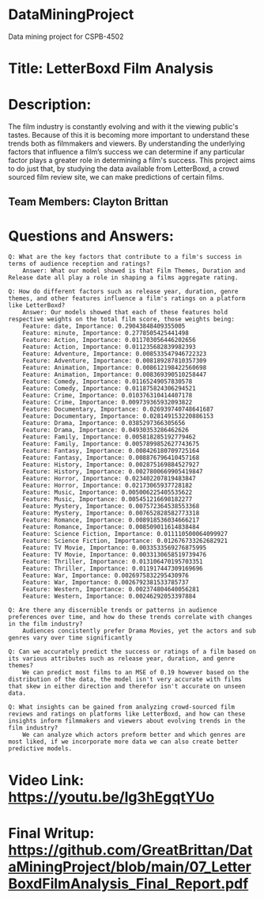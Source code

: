 # DataMiningProject
Data mining project for CSPB-4502

# Title: LetterBoxd Film Analysis

# Description:

The film industry is constantly evolving and with it the viewing public's tastes. Because of this it is becoming more important to understand these trends both as filmmakers and viewers. By understanding the underlying factors that influence a film’s success we can determine if any particular factor plays a greater role in determining a film's success. This project aims to do just that, by studying the data available from LetterBoxd, a crowd sourced film review site, we can make predictions of certain films. 


## Team Members: Clayton Brittan

# Questions and Answers: 

    Q: What are the key factors that contribute to a film's success in terms of audience reception and ratings?
        Answer: What our model showed is that Film Themes, Duration and Release date all play a role in shaping a films aggregate rating. 

    Q: How do different factors such as release year, duration, genre themes, and other features influence a film's ratings on a platform like LetterBoxd?
        Answer: Our models showed that each of these features hold respective weights on the total film score, those weights being:
        Feature: date, Importance: 0.29043848409355005
        Feature: minute, Importance: 0.2778505425441498
        Feature: Action, Importance: 0.011703056446202656
        Feature: Action, Importance: 0.011235682839982393
        Feature: Adventure, Importance: 0.008533547946722323
        Feature: Adventure, Importance: 0.008189287810357309
        Feature: Animation, Importance: 0.008612198422560698
        Feature: Animation, Importance: 0.008369390510258447
        Feature: Comedy, Importance: 0.01165249057830578
        Feature: Comedy, Importance: 0.011875824306294521
        Feature: Crime, Importance: 0.010376310414407178
        Feature: Crime, Importance: 0.009739365932093822
        Feature: Documentary, Importance: 0.026939740748641687
        Feature: Documentary, Importance: 0.028149153220886153
        Feature: Drama, Importance: 0.0385297366305656
        Feature: Drama, Importance: 0.04930353286462626
        Feature: Family, Importance: 0.005818285192779462
        Feature: Family, Importance: 0.0057899852627743675
        Feature: Fantasy, Importance: 0.008426180709725164
        Feature: Fantasy, Importance: 0.008876796410457168
        Feature: History, Importance: 0.002875169884527927
        Feature: History, Importance: 0.0027800669905419847
        Feature: Horror, Importance: 0.023402207819483847
        Feature: Horror, Importance: 0.02173065937728182
        Feature: Music, Importance: 0.005006225405535622
        Feature: Music, Importance: 0.005451216698182277
        Feature: Mystery, Importance: 0.007572364538553368
        Feature: Mystery, Importance: 0.007652828582773318
        Feature: Romance, Importance: 0.008918536034666217
        Feature: Romance, Importance: 0.008509011614838484
        Feature: Science Fiction, Importance: 0.011110500064099927
        Feature: Science Fiction, Importance: 0.012676733262682921
        Feature: TV Movie, Importance: 0.0033533569276875995
        Feature: TV Movie, Importance: 0.0033130658519739476
        Feature: Thriller, Importance: 0.013106470195703351
        Feature: Thriller, Importance: 0.011917447309169696
        Feature: War, Importance: 0.0026975832295430976
        Feature: War, Importance: 0.0026792381533785737
        Feature: Western, Importance: 0.002374804640056281
        Feature: Western, Importance: 0.00246292053397884

    Q: Are there any discernible trends or patterns in audience preferences over time, and how do these trends correlate with changes in the film industry?
        Audiences concistently prefer Drama Movies, yet the actors and sub genres vary over time significantly 

    Q: Can we accurately predict the success or ratings of a film based on its various attributes such as release year, duration, and genre themes?
        We can predict most films to an MSE of 0.19 however based on the distribution of the data, the model isn't very accurate with films that skew in either direction and therefor isn't accurate on unseen data. 

    Q: What insights can be gained from analyzing crowd-sourced film reviews and ratings on platforms like LetterBoxd, and how can these insights inform filmmakers and viewers about evolving trends in the film industry?
        We can analyze which actors preform better and which genres are most liked, if we incorporate more data we can also create better predictive models.

# Video Link: https://youtu.be/Ig3hEgqtYUo

# Final Writup: https://github.com/GreatBrittan/DataMiningProject/blob/main/07_LetterBoxdFilmAnalysis_Final_Report.pdf

